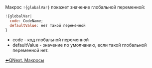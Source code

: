 
Макрос `!{globalVar}` покажет значение глобальной переменной:
```js 
!{globalVar|
  code: CodeName;
  defaultValue: нет такой переменной
}
```
* code - код глобальной переменной
* defaultValue - значение по умолчанию, если такой глобальной переменной нет.





[⬅️QNext. Макросы](/docs-test/ext/macros)
  

